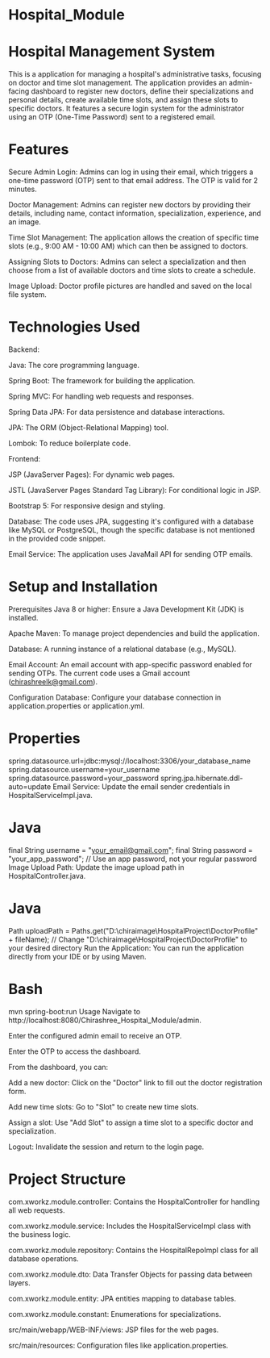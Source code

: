 # Hospital_Module

# Hospital Management System
This is a  application for managing a hospital's administrative tasks, focusing on doctor and time slot management. The application provides an admin-facing dashboard to register new doctors, define their specializations and personal details, create available time slots, and assign these slots to specific doctors. It features a secure login system for the administrator using an OTP (One-Time Password) sent to a registered email.

# Features
Secure Admin Login: Admins can log in using their email, which triggers a one-time password (OTP) sent to that email address. The OTP is valid for 2 minutes.

Doctor Management: Admins can register new doctors by providing their details, including name, contact information, specialization, experience, and an image.

Time Slot Management: The application allows the creation of specific time slots (e.g., 9:00 AM - 10:00 AM) which can then be assigned to doctors.

Assigning Slots to Doctors: Admins can select a specialization and then choose from a list of available doctors and time slots to create a schedule.

Image Upload: Doctor profile pictures are handled and saved on the local file system.

# Technologies Used
Backend:

Java: The core programming language.

Spring Boot: The framework for building the application.

Spring MVC: For handling web requests and responses.

Spring Data JPA: For data persistence and database interactions.

JPA: The ORM (Object-Relational Mapping) tool.

Lombok: To reduce boilerplate code.

Frontend:

JSP (JavaServer Pages): For dynamic web pages.

JSTL (JavaServer Pages Standard Tag Library): For conditional logic in JSP.

Bootstrap 5: For responsive design and styling.

Database: The code uses JPA, suggesting it's configured with a database like MySQL or PostgreSQL, though the specific database is not mentioned in the provided code snippet.

Email Service: The application uses JavaMail API for sending OTP emails.

# Setup and Installation
Prerequisites
Java 8 or higher: Ensure a Java Development Kit (JDK) is installed.

Apache Maven: To manage project dependencies and build the application.

Database: A running instance of a relational database (e.g., MySQL).

Email Account: An email account with app-specific password enabled for sending OTPs. The current code uses a Gmail account (chirashreelk@gmail.com).

Configuration
Database: Configure your database connection in application.properties or application.yml.

# Properties

spring.datasource.url=jdbc:mysql://localhost:3306/your_database_name
spring.datasource.username=your_username
spring.datasource.password=your_password
spring.jpa.hibernate.ddl-auto=update
Email Service: Update the email sender credentials in HospitalServiceImpl.java.

# Java

final String username = "your_email@gmail.com";
final String password = "your_app_password"; // Use an app password, not your regular password
Image Upload Path: Update the image upload path in HospitalController.java.

# Java

Path uploadPath = Paths.get("D:\\chiraimage\\HospitalProject\\DoctorProfile" + fileName);
// Change "D:\\chiraimage\\HospitalProject\\DoctorProfile" to your desired directory
Run the Application: You can run the application directly from your IDE or by using Maven.

# Bash

mvn spring-boot:run
Usage
Navigate to http://localhost:8080/Chirashree_Hospital_Module/admin.

Enter the configured admin email to receive an OTP.

Enter the OTP to access the dashboard.

From the dashboard, you can:

Add a new doctor: Click on the "Doctor" link to fill out the doctor registration form.

Add new time slots: Go to "Slot" to create new time slots.

Assign a slot: Use "Add Slot" to assign a time slot to a specific doctor and specialization.

Logout: Invalidate the session and return to the login page.

# Project Structure
com.xworkz.module.controller: Contains the HospitalController for handling all web requests.

com.xworkz.module.service: Includes the HospitalServiceImpl class with the business logic.

com.xworkz.module.repository: Contains the HospitalRepoImpl class for all database operations.

com.xworkz.module.dto: Data Transfer Objects for passing data between layers.

com.xworkz.module.entity: JPA entities mapping to database tables.

com.xworkz.module.constant: Enumerations for specializations.

src/main/webapp/WEB-INF/views: JSP files for the web pages.

src/main/resources: Configuration files like application.properties.
